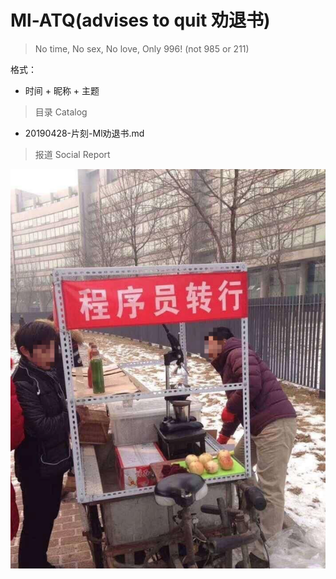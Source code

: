 # Ml-ATQ(advises to quit 劝退书) 

> No time, No sex, No love, Only 996! (not 985 or 211)

格式：

* 时间 + 昵称 + 主题

> 目录 Catalog

* 20190428-片刻-Ml劝退书.md

> 报道 Social Report

![程序员转化-鸡蛋卷饼](static/img/SocialReport/程序员转化-鸡蛋卷饼.png)

